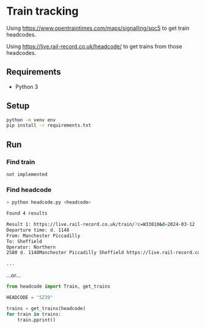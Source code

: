 # Train tracking

Using <https://www.opentraintimes.com/maps/signalling/spc5> to get train headcodes.

Using <https://live.rail-record.co.uk/headcode/> to get trains from those headcodes.

## Requirements

- Python 3

## Setup

```bash
python -m venv env
pip install -r requirements.txt
```

## Run

### Find train

`not implemented`

### Find headcode

```bash
> python headcode.py <headcode>

Found 4 results

Result 1: https://live.rail-record.co.uk/train/?c=W33810&d=2024-03-12
Departure time: d. 1148
From: Manchester Piccadilly
To: Sheffield
Operator: Northern
2S80 d. 1148Manchester Piccadilly Sheffield https://live.rail-record.co.uk/train/?c=W33810&d=2024-03-12

...
```

...or...

```python
from headcode import Train, get_trains

HEADCODE = "5Z39"

trains = get_trains(headcode)
for train in trains:
    train.pprint()
```

